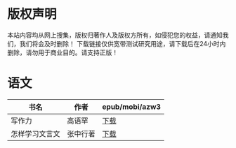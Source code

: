 # 版权声明

本站内容均从网上搜集，版权归著作人及版权方所有，如侵犯您的权益，请通知我们，我们将会及时删除！ 下载链接仅供宽带测试研究用途，请下载后在24小时内删除，请勿用于商业目的。请支持正版！

# 语文

| 书名 | 作者 | epub/mobi/azw3 |
| --- | --- | --- |
| 写作力 | 高语罕 | [下载](https://url89.ctfile.com/f/31084289-1356983338-8f2105?p=8866) |
| 怎样学习文言文 | 张中行著 | [下载](https://url89.ctfile.com/f/31084289-1357032796-aecba7?p=8866) |
